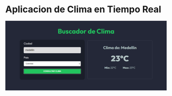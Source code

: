 # Aplicacion de Clima en Tiempo Real

![web app](https://github.com/sotoflore/WebApp-Clima-API-Usando-Zod/blob/main/public/web-app-clima.png)

